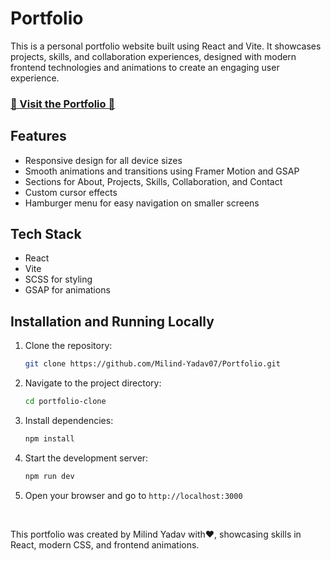 # Portfolio

This is a personal portfolio website built using React and Vite. It showcases projects, skills, and collaboration experiences, designed with modern frontend technologies and animations to create an engaging user experience.


### <a href="https://milindpersonal-3dportfolio.netlify.app/">🌟 Visit the Portfolio 🌟</a>

## Features

- Responsive design for all device sizes
- Smooth animations and transitions using Framer Motion and GSAP
- Sections for About, Projects, Skills, Collaboration, and Contact
- Custom cursor effects
- Hamburger menu for easy navigation on smaller screens

## Tech Stack

- React
- Vite
- SCSS for styling
- GSAP for animations

## Installation and Running Locally

1. Clone the repository:
   ```bash
   git clone https://github.com/Milind-Yadav07/Portfolio.git
   ```
2. Navigate to the project directory:
   ```bash
   cd portfolio-clone
   ```
3. Install dependencies:
   ```bash
   npm install
   ```
4. Start the development server:
   ```bash
   npm run dev
   ```
5. Open your browser and go to `http://localhost:3000`

<br>

This portfolio was created by Milind Yadav with♥️, showcasing skills in React, modern CSS, and frontend animations.
